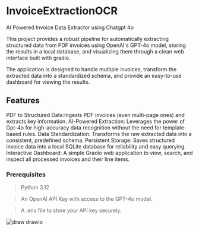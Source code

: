 # InvoiceExtractionOCR
AI Powered Invoice Data Extractor using Chatgpt 4o


This project provides a robust pipeline for automatically extracting structured data from PDF invoices using OpenAI's GPT-4o model, storing the results in a local database, and visualizing them through a clean web interface built with gradio.

The application is designed to handle multiple invoices, transform the extracted data into a standardized schema, and provide an easy-to-use dashboard for viewing the results.

## Features

PDF to Structured Data:Ingests PDF invoices (even multi-page ones) and extracts key information.
AI-Powered Extraction: Leverages the power of Gpt-4o for high-accuracy data recognition without the need for template-based rules.
Data Standardization: Transforms the raw extracted data into a consistent, predefined schema.
Persistent Storage: Saves structured invoice data into a local SQLite database for reliability and easy querying.
Interactive Dashboard: A simple Gradio web application to view, search, and inspect all processed invoices and their line items.

### Prerequisites

>Python 3.12

>An OpenAI API Key with access to the GPT-4o model.

>A .env file to store your API key securely.



![draw drawio](https://github.com/user-attachments/assets/fd97679a-102f-427e-b1ac-ccf504654719)

